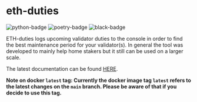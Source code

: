 <!-- markdownlint-disable MD033 -->

# eth-duties

![python-badge](https://img.shields.io/badge/python-3.10-brightgreen)
![poetry-badge](https://img.shields.io/badge/poetry-1.3.1-brightgreen)
![black-badge](https://img.shields.io/badge/black-23.7.0-black)

ETH-duties logs upcoming validator duties to the console in order to find the best maintenance period for your validator(s). In general the tool was developed to mainly help home stakers but it still can be used on a larger scale.

The latest documentation can be found [HERE](https://tobiwo.github.io/eth-duties/).

**Note on docker `latest` tag: Currently the docker image tag `latest` refers to the latest changes on the `main` branch. Please be aware of that if you decide to use this tag.**
